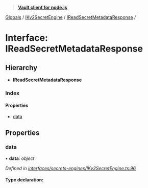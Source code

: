 > **[Vault client for node.js](../README.md)**

[Globals](../globals.md) / [IKv2SecretEngine](../modules/ikv2secretengine.md) / [IReadSecretMetadataResponse](ikv2secretengine.ireadsecretmetadataresponse.md) /

# Interface: IReadSecretMetadataResponse

## Hierarchy

* **IReadSecretMetadataResponse**

### Index

#### Properties

* [data](ikv2secretengine.ireadsecretmetadataresponse.md#data)

## Properties

###  data

• **data**: *object*

*Defined in [interfaces/secrets-engines/IKv2SecretEngine.ts:96](https://github.com/theogravity/vault-tacular/blob/c36eea1/src/interfaces/secrets-engines/IKv2SecretEngine.ts#L96)*

#### Type declaration: